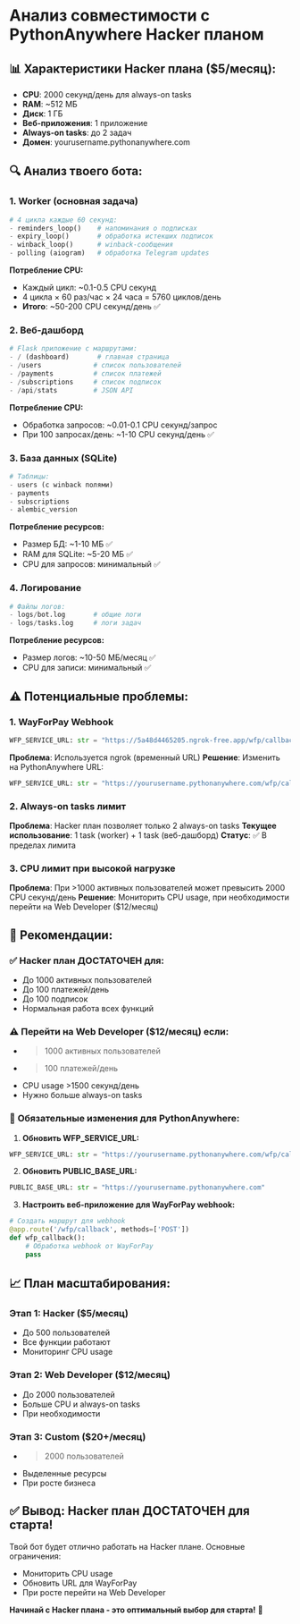 # Анализ совместимости с PythonAnywhere Hacker планом

## 📊 Характеристики Hacker плана ($5/месяц):
- **CPU**: 2000 секунд/день для always-on tasks
- **RAM**: ~512 МБ
- **Диск**: 1 ГБ
- **Веб-приложения**: 1 приложение
- **Always-on tasks**: до 2 задач
- **Домен**: yourusername.pythonanywhere.com

## 🔍 Анализ твоего бота:

### 1. **Worker (основная задача)**
```python
# 4 цикла каждые 60 секунд:
- reminders_loop()    # напоминания о подписках
- expiry_loop()       # обработка истекших подписок  
- winback_loop()      # winback-сообщения
- polling (aiogram)   # обработка Telegram updates
```

**Потребление CPU:**
- Каждый цикл: ~0.1-0.5 CPU секунд
- 4 цикла × 60 раз/час × 24 часа = 5760 циклов/день
- **Итого**: ~50-200 CPU секунд/день ✅

### 2. **Веб-дашборд**
```python
# Flask приложение с маршрутами:
- / (dashboard)       # главная страница
- /users             # список пользователей
- /payments          # список платежей
- /subscriptions     # список подписок
- /api/stats         # JSON API
```

**Потребление CPU:**
- Обработка запросов: ~0.01-0.1 CPU секунд/запрос
- При 100 запросах/день: ~1-10 CPU секунд/день ✅

### 3. **База данных (SQLite)**
```python
# Таблицы:
- users (с winback полями)
- payments  
- subscriptions
- alembic_version
```

**Потребление ресурсов:**
- Размер БД: ~1-10 МБ ✅
- RAM для SQLite: ~5-20 МБ ✅
- CPU для запросов: минимальный ✅

### 4. **Логирование**
```python
# Файлы логов:
- logs/bot.log       # общие логи
- logs/tasks.log     # логи задач
```

**Потребление ресурсов:**
- Размер логов: ~10-50 МБ/месяц ✅
- CPU для записи: минимальный ✅

## ⚠️ Потенциальные проблемы:

### 1. **WayForPay Webhook**
```python
WFP_SERVICE_URL: str = "https://5a48d4465205.ngrok-free.app/wfp/callback"
```
**Проблема**: Используется ngrok (временный URL)
**Решение**: Изменить на PythonAnywhere URL:
```python
WFP_SERVICE_URL: str = "https://yourusername.pythonanywhere.com/wfp/callback"
```

### 2. **Always-on tasks лимит**
**Проблема**: Hacker план позволяет только 2 always-on tasks
**Текущее использование**: 1 task (worker) + 1 task (веб-дашборд)
**Статус**: ✅ В пределах лимита

### 3. **CPU лимит при высокой нагрузке**
**Проблема**: При >1000 активных пользователей может превысить 2000 CPU секунд/день
**Решение**: Мониторить CPU usage, при необходимости перейти на Web Developer ($12/месяц)

## 🎯 Рекомендации:

### ✅ **Hacker план ДОСТАТОЧЕН для:**
- До 1000 активных пользователей
- До 100 платежей/день
- До 100 подписок
- Нормальная работа всех функций

### ⚠️ **Перейти на Web Developer ($12/месяц) если:**
- >1000 активных пользователей
- >100 платежей/день
- CPU usage >1500 секунд/день
- Нужно больше always-on tasks

### 🔧 **Обязательные изменения для PythonAnywhere:**

1. **Обновить WFP_SERVICE_URL:**
```python
WFP_SERVICE_URL: str = "https://yourusername.pythonanywhere.com/wfp/callback"
```

2. **Обновить PUBLIC_BASE_URL:**
```python
PUBLIC_BASE_URL: str = "https://yourusername.pythonanywhere.com"
```

3. **Настроить веб-приложение для WayForPay webhook:**
```python
# Создать маршрут для webhook
@app.route('/wfp/callback', methods=['POST'])
def wfp_callback():
    # Обработка webhook от WayForPay
    pass
```

## 📈 **План масштабирования:**

### Этап 1: Hacker ($5/месяц)
- До 500 пользователей
- Все функции работают
- Мониторинг CPU usage

### Этап 2: Web Developer ($12/месяц)  
- До 2000 пользователей
- Больше CPU и always-on tasks
- При необходимости

### Этап 3: Custom ($20+/месяц)
- >2000 пользователей
- Выделенные ресурсы
- При росте бизнеса

## ✅ **Вывод: Hacker план ДОСТАТОЧЕН для старта!**

Твой бот будет отлично работать на Hacker плане. Основные ограничения:
- Мониторить CPU usage
- Обновить URL для WayForPay
- При росте перейти на Web Developer

**Начинай с Hacker плана - это оптимальный выбор для старта!** 🚀
